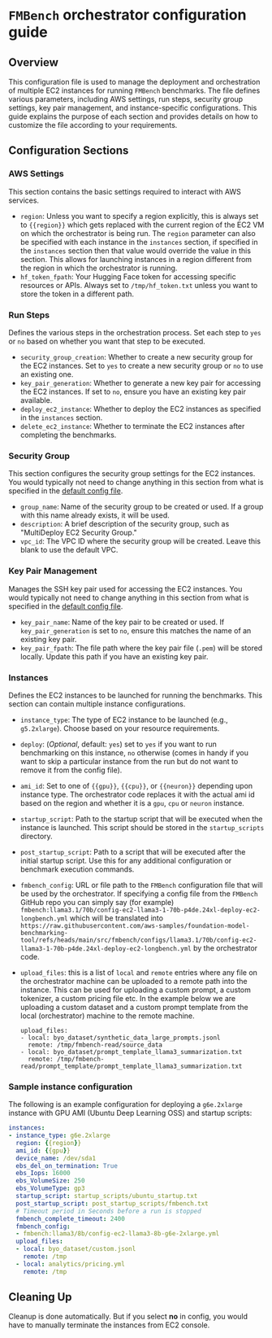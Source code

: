 
# `FMBench` orchestrator configuration guide

## Overview
This configuration file is used to manage the deployment and orchestration of multiple EC2 instances for running `FMBench` benchmarks. The file defines various parameters, including AWS settings, run steps, security group settings, key pair management, and instance-specific configurations. This guide explains the purpose of each section and provides details on how to customize the file according to your requirements.

## Configuration Sections

### AWS Settings

This section contains the basic settings required to interact with AWS services.

- `region`: Unless you want to specify a region explicitly, this is always set to `{{region}}` which gets replaced with the current region of the EC2 VM on which the orchestrator is being run. The `region` parameter can also be specified with each instance in the `instances` section, if specified in the `instances` section then that value would override the value in this section. This allows for launching instances in a region different from the region in which the orchestrator is running.
- `hf_token_fpath`: Your Hugging Face token for accessing specific resources or APIs. Always set to `/tmp/hf_token.txt` unless you want to store the token in a different path.

### Run Steps

Defines the various steps in the orchestration process. Set each step to `yes` or `no` based on whether you want that step to be executed.

- `security_group_creation`: Whether to create a new security group for the EC2 instances. Set to `yes` to create a new security group or `no` to use an existing one.
- `key_pair_generation`: Whether to generate a new key pair for accessing the EC2 instances. If set to `no`, ensure you have an existing key pair available.
- `deploy_ec2_instance`: Whether to deploy the EC2 instances as specified in the `instances` section.
- `delete_ec2_instance`: Whether to terminate the EC2 instances after completing the benchmarks.

### Security Group

This section configures the security group settings for the EC2 instances. You would typically not need to change anything in this section from what is specified in the [default config file](configs/config.yml).

- `group_name`: Name of the security group to be created or used. If a group with this name already exists, it will be used.
- `description`: A brief description of the security group, such as "MultiDeploy EC2 Security Group."
- `vpc_id`: The VPC ID where the security group will be created. Leave this blank to use the default VPC.

### Key Pair Management

Manages the SSH key pair used for accessing the EC2 instances. You would typically not need to change anything in this section from what is specified in the [default config file](configs/config.yml).

- `key_pair_name`: Name of the key pair to be created or used. If `key_pair_generation` is set to `no`, ensure this matches the name of an existing key pair.
- `key_pair_fpath`: The file path where the key pair file (`.pem`) will be stored locally. Update this path if you have an existing key pair.

### Instances

Defines the EC2 instances to be launched for running the benchmarks. This section can contain multiple instance configurations.

- `instance_type`: The type of EC2 instance to be launched (e.g., `g5.2xlarge`). Choose based on your resource requirements.
- `deploy`: (_Optional_, default: `yes`) set to `yes` if you want to run benchmarking on this instance, `no` otherwise (comes in handy if you want to skip a particular instance from the run but do not want to remove it from the config file).
- `ami_id`: Set to one of `{{gpu}}`, `{{cpu}}`, or `{{neuron}}` depending upon instance type. The orchestrator code replaces it with the actual ami id based on the region and whether it is a `gpu`, `cpu` or `neuron` instance.
- `startup_script`: Path to the startup script that will be executed when the instance is launched. This script should be stored in the `startup_scripts` directory.
- `post_startup_script`: Path to a script that will be executed after the initial startup script. Use this for any additional configuration or benchmark execution commands.
- `fmbench_config`: URL or file path to the `FMBench` configuration file that will be used by the orchestrator. If specifying a config file from the `FMBench` GitHub repo you can simply say (for example) `fmbench:llama3.1/70b/config-ec2-llama3-1-70b-p4de.24xl-deploy-ec2-longbench.yml` which will be translated into `https://raw.githubusercontent.com/aws-samples/foundation-model-benchmarking-tool/refs/heads/main/src/fmbench/configs/llama3.1/70b/config-ec2-llama3-1-70b-p4de.24xl-deploy-ec2-longbench.yml` by the orchestrator code.

- `upload_files`: this is a list of `local` and `remote` entries where any file on the orchestrator machine can be uploaded to a remote path into the instance. This can be used for uploading a custom prompt, a custom tokenizer, a custom pricing file etc. In the example below we are uploading a custom dataset and a custom prompt template from the local (orchestrator) machine to the remote machine.
    ```
    upload_files:
    - local: byo_dataset/synthetic_data_large_prompts.jsonl
      remote: /tmp/fmbench-read/source_data
    - local: byo_dataset/prompt_template_llama3_summarization.txt
      remote: /tmp/fmbench-read/prompt_template/prompt_template_llama3_summarization.txt
    ```


### Sample instance configuration

The following is an example configuration for deploying a `g6e.2xlarge` instance with GPU AMI (Ubuntu Deep Learning OSS) and startup scripts:

```yaml
instances:
- instance_type: g6e.2xlarge
  region: {{region}}
  ami_id: {{gpu}}
  device_name: /dev/sda1
  ebs_del_on_termination: True
  ebs_Iops: 16000
  ebs_VolumeSize: 250
  ebs_VolumeType: gp3
  startup_script: startup_scripts/ubuntu_startup.txt
  post_startup_script: post_startup_scripts/fmbench.txt
  # Timeout period in Seconds before a run is stopped
  fmbench_complete_timeout: 2400
  fmbench_config: 
  - fmbench:llama3/8b/config-ec2-llama3-8b-g6e-2xlarge.yml
  upload_files:
  - local: byo_dataset/custom.jsonl
    remote: /tmp
  - local: analytics/pricing.yml
    remote: /tmp
```

## Cleaning Up

Cleanup is done automatically. But if you select **no** in config, you would have to manually terminate the instances from EC2 console.
